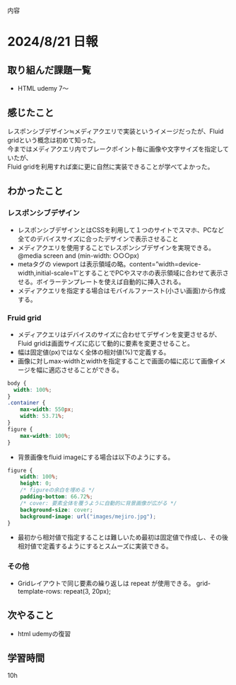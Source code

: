 内容
# 2024/8/21 日報
## 取り組んだ課題一覧
+ HTML udemy 7〜

## 感じたこと
レスポンシブデザイン≒メディアクエリで実装というイメージだったが、Fluid gridという概念は初めて知った。  
今まではメディアクエリ内でブレークポイント毎に画像や文字サイズを指定していたが、  
Fluid gridを利用すれば楽に更に自然に実装できることが学べてよかった。

## わかったこと
### レスポンシブデザイン
+ レスポンシブデザインとはCSSを利用して１つのサイトでスマホ、PCなど全てのデバイスサイズに合ったデザインで表示させること
+ メディアクエリを使用することでレスポンシブデザインを実現できる。 @media screen and (min-width: ○○○px) 
+ metaタグの viewport は表示領域の略。content=”width=device-width,initial-scale=1″とすることでPCやスマホの表示領域に合わせて表示させる。ボイラーテンプレートを使えば自動的に挿入される。
+ メディアクエリを指定する場合はモバイルファースト(小さい画面)から作成する。

### Fruid grid
+ メディアクエリはデバイスのサイズに合わせてデザインを変更させるが、Fluid gridは画面サイズに応じて動的に要素を変更させること。
+ 幅は固定値(px)ではなく全体の相対値(%)で定義する。
+ 画像に対しmax-widthとwidthを指定することで画面の幅に応じて画像イメージを幅に適応させることができる。
```css
body {
  width: 100%;
}
.container {
    max-width: 550px;
    width: 53.71%;
}
figure {
    max-width: 100%;
}
```
+ 背景画像をfluid imageにする場合は以下のようにする。
```css
figure {
    width: 100%;
    height: 0;
    /* figureの余白を埋める */
    padding-bottom: 66.72%;
    /* cover: 要素全体を覆うように自動的に背景画像が広がる */
    background-size: cover;
    background-image: url("images/mejiro.jpg");
}
```
+ 最初から相対値で指定することは難しいため最初は固定値で作成し、その後相対値で定義するようにするとスムーズに実装できる。

### その他
+ Gridレイアウトで同じ要素の繰り返しは repeat が使用できる。 grid-template-rows: repeat(3, 20px);

## 次やること
+ html udemyの復習

## 学習時間
10h